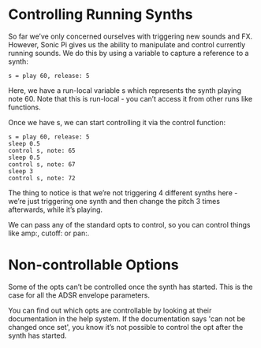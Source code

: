# Controlling Running Synths 

So far we’ve only concerned ourselves with triggering new sounds and FX. However, Sonic Pi gives us the ability to manipulate and control currently running sounds. We do this by using a variable to capture a reference to a synth: 

```
s = play 60, release: 5 
```

Here, we have a run-local variable s which represents the synth playing note 60. Note that this is run-local - you can’t access it from other runs like functions. 

Once we have s, we can start controlling it via the control function: 

```
s = play 60, release: 5
sleep 0.5
control s, note: 65
sleep 0.5
control s, note: 67
sleep 3
control s, note: 72 
```

The thing to notice is that we’re not triggering 4 different synths here - we’re just triggering one synth and then change the pitch 3 times afterwards, while it’s playing. 

We can pass any of the standard opts to control, so you can control things like amp:, cutoff: or pan:. 

# Non-controllable Options 

Some of the opts can’t be controlled once the synth has started. This is the case for all the ADSR envelope parameters.

You can find out which opts are controllable by looking at their documentation in the help system. If the documentation says 'can not be changed once set', you know it’s not possible to control the opt after the synth has started.
